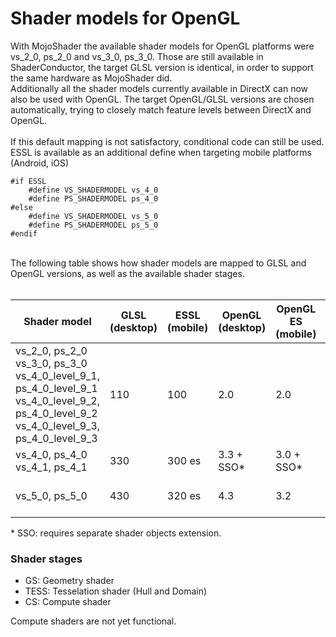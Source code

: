 # Shader models for OpenGL
With MojoShader the available shader models for OpenGL platforms were vs_2_0, ps_2_0 and vs_3_0, ps_3_0. Those are still available in ShaderConductor, the target GLSL version is identical, in order to support the same hardware as MojoShader did.<br> 
Additionally all the shader models currently available in DirectX can now also be used with OpenGL. The target OpenGL/GLSL versions are chosen automatically, trying to closely match feature levels between DirectX and OpenGL.<br>  
If this default mapping is not satisfactory, conditional code can still be used. ESSL is available as an additional define when targeting mobile platforms (Android, iOS)
```HLSL
#if ESSL
    #define VS_SHADERMODEL vs_4_0
    #define PS_SHADERMODEL ps_4_0
#else
    #define VS_SHADERMODEL vs_5_0
    #define PS_SHADERMODEL ps_5_0
#endif
```
<br>
The following table shows how shader models are mapped to GLSL and OpenGL versions, as well as the available shader stages.
<br>
<br>

|Shader model                                                                                                                                               | GLSL <br> (desktop)    | ESSL <br> (mobile) | OpenGL <br> (desktop) | OpenGL ES <br> (mobile) | Shader stages <br> (desktop) | Shader stages <br> (mobile) | 
|-----------------------------------------------------------------------------------------------------------------------------------------------------------|------------------------|--------------------|-----------------------|-------------------------|------------------------------|-----------------------------|
|vs_2_0, ps_2_0 <br> vs_3_0, ps_3_0 <br> vs_4_0_level_9_1, ps_4_0_level_9_1 <br> vs_4_0_level_9_2, ps_4_0_level_9_2 <br> vs_4_0_level_9_3, ps_4_0_level_9_3 | 110                    | 100                | 2.0                   | 2.0                     |                              |                             |
|vs_4_0, ps_4_0 <br> vs_4_1, ps_4_1                                                                                                                         | 330                    | 300 es             | 3.3 + SSO*            | 3.0 + SSO*              | GS, TESS                     |                             |
|vs_5_0, ps_5_0                                                                                                                                             | 430                    | 320 es             | 4.3                   | 3.2                     | GS, TESS, CS                 | GS, TESS, CS                |

\* SSO: requires separate shader objects extension.

### Shader stages
- GS: Geometry shader
- TESS: Tesselation shader (Hull and Domain)
- CS: Compute shader

Compute shaders are not yet functional.
